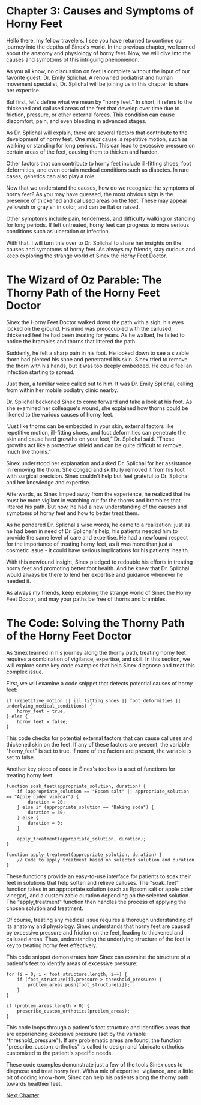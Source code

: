 # Chapter 3: Causes and Symptoms of Horny Feet

Hello there, my fellow travelers. I see you have returned to continue our journey into the depths of Sinex's world. In the previous chapter, we learned about the anatomy and physiology of horny feet. Now, we will dive into the causes and symptoms of this intriguing phenomenon.

As you all know, no discussion on feet is complete without the input of our favorite guest, Dr. Emily Splichal. A renowned podiatrist and human movement specialist, Dr. Splichal will be joining us in this chapter to share her expertise.

But first, let's define what we mean by "horny feet." In short, it refers to the thickened and callused areas of the feet that develop over time due to friction, pressure, or other external forces. This condition can cause discomfort, pain, and even bleeding in advanced stages.

As Dr. Splichal will explain, there are several factors that contribute to the development of horny feet. One major cause is repetitive motion, such as walking or standing for long periods. This can lead to excessive pressure on certain areas of the feet, causing them to thicken and harden.

Other factors that can contribute to horny feet include ill-fitting shoes, foot deformities, and even certain medical conditions such as diabetes. In rare cases, genetics can also play a role.

Now that we understand the causes, how do we recognize the symptoms of horny feet? As you may have guessed, the most obvious sign is the presence of thickened and callused areas on the feet. These may appear yellowish or grayish in color, and can be flat or raised.

Other symptoms include pain, tenderness, and difficulty walking or standing for long periods. If left untreated, horny feet can progress to more serious conditions such as ulceration or infection.

With that, I will turn this over to Dr. Splichal to share her insights on the causes and symptoms of horny feet. As always my friends, stay curious and keep exploring the strange world of Sinex the Horny Feet Doctor.
# The Wizard of Oz Parable: The Thorny Path of the Horny Feet Doctor

Sinex the Horny Feet Doctor walked down the path with a sigh, his eyes locked on the ground. His mind was preoccupied with the callused, thickened feet he had been treating for years. As he walked, he failed to notice the brambles and thorns that littered the path.

Suddenly, he felt a sharp pain in his foot. He looked down to see a sizable thorn had pierced his shoe and penetrated his skin. Sinex tried to remove the thorn with his hands, but it was too deeply embedded. He could feel an infection starting to spread.

Just then, a familiar voice called out to him. It was Dr. Emily Splichal, calling from within her mobile podiatry clinic nearby.

Dr. Splichal beckoned Sinex to come forward and take a look at his foot. As she examined her colleague's wound, she explained how thorns could be likened to the various causes of horny feet.

“Just like thorns can be embedded in your skin, external factors like repetitive motion, ill-fitting shoes, and foot deformities can penetrate the skin and cause hard growths on your feet,” Dr. Splichal said. “These growths act like a protective shield and can be quite difficult to remove, much like thorns.”

Sinex understood her explanation and asked Dr. Splichal for her assistance in removing the thorn. She obliged and skillfully removed it from his foot with surgical precision. Sinex couldn't help but feel grateful to Dr. Splichal and her knowledge and expertise.

Afterwards, as Sinex limped away from the experience, he realized that he must be more vigilant in watching out for the thorns and brambles that littered his path. But now, he had a new understanding of the causes and symptoms of horny feet and how to better treat them.

As he pondered Dr. Splichal's wise words, he came to a realization: just as he had been in need of Dr. Splichal's help, his patients needed him to provide the same level of care and expertise. He had a newfound respect for the importance of treating horny feet, as it was more than just a cosmetic issue - it could have serious implications for his patients' health.

With this newfound insight, Sinex pledged to redouble his efforts in treating horny feet and promoting better foot health. And he knew that Dr. Splichal would always be there to lend her expertise and guidance whenever he needed it.

As always my friends, keep exploring the strange world of Sinex the Horny Feet Doctor, and may your paths be free of thorns and brambles.
# The Code: Solving the Thorny Path of the Horny Feet Doctor

As Sinex learned in his journey along the thorny path, treating horny feet requires a combination of vigilance, expertise, and skill. In this section, we will explore some key code examples that help Sinex diagnose and treat this complex issue.

First, we will examine a code snippet that detects potential causes of horny feet:

```
if (repetitive_motion || ill_fitting_shoes || foot_deformities || underlying_medical_conditions) {
    horny_feet = true;
} else {
    horny_feet = false;
}
```

This code checks for potential external factors that can cause calluses and thickened skin on the feet. If any of these factors are present, the variable "horny_feet" is set to true. If none of the factors are present, the variable is set to false.

Another key piece of code in Sinex's toolbox is a set of functions for treating horny feet:

```
function soak_feet(appropriate_solution, duration) {
    if (appropriate_solution == "Epsom salt" || appropriate_solution == "Apple cider vinegar") {
        duration = 20;
    } else if (appropriate_solution == "Baking soda") {
        duration = 30;
    } else {
        duration = 0;
    }
    
    apply_treatment(appropriate_solution, duration);
}

function apply_treatment(appropriate_solution, duration) {
    // Code to apply treatment based on selected solution and duration
}
```

These functions provide an easy-to-use interface for patients to soak their feet in solutions that help soften and relieve calluses. The "soak_feet" function takes in an appropriate solution (such as Epsom salt or apple cider vinegar), and a customizable duration depending on the selected solution. The "apply_treatment" function then handles the process of applying the chosen solution and treatment.

Of course, treating any medical issue requires a thorough understanding of its anatomy and physiology. Sinex understands that horny feet are caused by excessive pressure and friction on the feet, leading to thickened and callused areas. Thus, understanding the underlying structure of the foot is key to treating horny feet effectively.

This code snippet demonstrates how Sinex can examine the structure of a patient's feet to identify areas of excessive pressure:

```
for (i = 0; i < foot_structure.length; i++) {
    if (foot_structure[i].pressure > threshold_pressure) {
        problem_areas.push(foot_structure[i]);
    }
}

if (problem_areas.length > 0) {
    prescribe_custom_orthotics(problem_areas);
}
```

This code loops through a patient's foot structure and identifies areas that are experiencing excessive pressure (set by the variable "threshold_pressure"). If any problematic areas are found, the function "prescribe_custom_orthotics" is called to design and fabricate orthotics customized to the patient's specific needs.

These code examples demonstrate just a few of the tools Sinex uses to diagnose and treat horny feet. With a mix of expertise, vigilance, and a little bit of coding know-how, Sinex can help his patients along the thorny path towards healthier feet.


[Next Chapter](04_Chapter04.md)